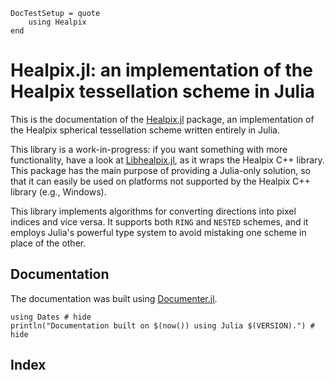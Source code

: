 ```@meta
DocTestSetup = quote
    using Healpix
end
```

# Healpix.jl: an implementation of the Healpix tessellation scheme in Julia

This is the documentation of the [Healpix.jl](https://github.com/ziotom78/Healpix.jl) package, an implementation of the Healpix spherical tessellation scheme written entirely in Julia.

This library is a work-in-progress: if you want something with more functionality, have a look at [Libhealpix.jl](https://github.com/mweastwood/LibHealpix.jl), as it wraps the Healpix C++ library. This package has the main purpose of providing a Julia-only solution, so that it can easily be used on platforms not supported by the Healpix C++ library (e.g., Windows).

This library implements algorithms for converting directions into pixel indices and vice versa. It supports both `RING` and `NESTED` schemes, and it employs Julia's powerful type system to avoid mistaking one scheme in place of the other.

## Documentation

The documentation was built using [Documenter.jl](https://github.com/JuliaDocs).

```@example
using Dates # hide
println("Documentation built on $(now()) using Julia $(VERSION).") # hide
```

## Index

```@index
```
